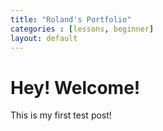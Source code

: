 ```yaml
---
title: "Roland's Portfolio"
categories : [lessons, beginner]
layout: default
---
```


# Hey! Welcome!

This is my first test post!
